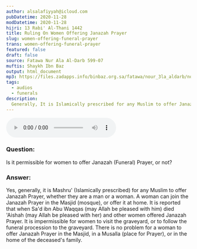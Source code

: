 ```yaml
---
author: alsalafiyyah@icloud.com
pubDatetime: 2020-11-28
modDatetime: 2020-11-28
hijri: 13 Rabi' Al-Thani 1442
title: Ruling On Women Offering Janazah Prayer
slug: women-offering-funeral-prayer
trans: women-offering-funeral-prayer
featured: false
draft: false
source: Fatawa Nur Ala Al-Darb 599-07
muftis: Shaykh Ibn Baz
output: html_document
mp3: https://files.zadapps.info/binbaz.org.sa/fatawa/nour_3la_aldarb/nour_599/59907.mp3
tags:
  - audios
  - funerals
description:
  Generally, It is Islamically prescribed for any Muslim to offer Janazah Prayer, whether they are a man or a woman. A woman can join the Janazah Prayer in the Mosque, or offer it at home.
---
```


<audio controls>
 <source src="https://files.zadapps.info/binbaz.org.sa/fatawa/nour_3la_aldarb/nour_599/59907.mp3" type="audio/mpeg"/><p>Your browser does not support the audio element.</p>
</audio>

### Question: 

Is it permissible for women to offer Janazah (Funeral) Prayer, or not?

### Answer: 

Yes, generally, it is Mashru' (Islamically prescribed) for any Muslim to offer Janazah Prayer, whether they are a man or a woman. A woman can join the Janazah Prayer in the Masjid (mosque), or offer it at home. It is reported that when Sa'd ibn Abu Waqqas (may Allah be pleased with him) died 'Aishah (may Allah be pleased with her) and other women offered Janazah Prayer. It is impermissible for women to visit the graveyard, or to follow the funeral procession to the graveyard. There is no problem for a woman to offer Janazah Prayer in the Masjid, in a Musalla (place for Prayer), or in the home of the deceased's family. 
